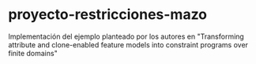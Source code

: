 # proyecto-restricciones-mazo
Implementación del ejemplo planteado por los autores en "Transforming attribute and clone-enabled feature models into constraint programs over finite domains"
